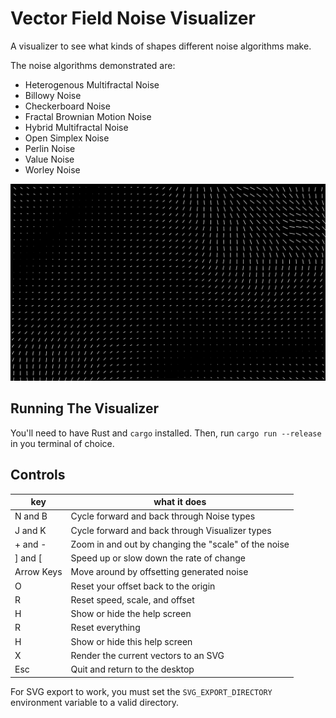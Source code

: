 # Vector Field Noise Visualizer

A visualizer to see what kinds of shapes different noise algorithms make.

The noise algorithms demonstrated are:

- Heterogenous Multifractal Noise
- Billowy Noise
- Checkerboard Noise
- Fractal Brownian Motion Noise
- Hybrid Multifractal Noise
- Open Simplex Noise
- Perlin Noise
- Value Noise
- Worley Noise

![Example]

## Running The Visualizer

You'll need to have Rust and `cargo` installed. Then, run `cargo run --release` in you terminal of choice.

## Controls

| key        | what it does                                         |
| ---------- | ---------------------------------------------------- |
| N and B    | Cycle forward and back through Noise types           |
| J and K    | Cycle forward and back through Visualizer types      |
| + and -    | Zoom in and out by changing the "scale" of the noise |
| ] and [    | Speed up or slow down the rate of change             |
| Arrow Keys | Move around by offsetting generated noise            |
| O          | Reset your offset back to the origin                 |
| R          | Reset speed, scale, and offset                       |
| H          | Show or hide the help screen                         |
| R          | Reset everything                                     |
| H          | Show or hide this help screen                        |
| X          | Render the current vectors to an SVG                 |
| Esc        | Quit and return to the desktop                       |

For SVG export to work, you must set the `SVG_EXPORT_DIRECTORY` environment variable to a valid directory.

[example]: /example.png "An example of the visualizer"
